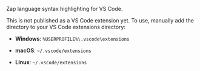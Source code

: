 Zap language syntax highlighting for VS Code.

This is not published as a VS Code extension yet. To use, manually add the directory to your VS Code extensions directory:

* __Windows__: `%USERPROFILE%\.vscode\extensions`

* __macOS__: `~/.vscode/extensions`

* __Linux__: `~/.vscode/extensions`